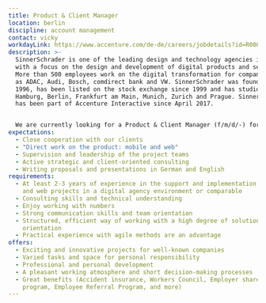 ```yaml
---
title: Product & Client Manager
location: berlin
discipline: account management
contact: vicky
workdayLink: https://www.accenture.com/de-de/careers/jobdetails?id=R00058175_de&title=Product+%26+Client+Manager+(f%2fm%2fd%2f-)+%7c+SinnerSchrader
description: >-
  SinnerSchrader is one of the leading design and technology agencies in Europe
  with a focus on the design and development of digital products and services.
  More than 500 employees work on the digital transformation for companies such
  as ADAC, Audi, Bosch, comdirect bank and VW. SinnerSchrader was founded in
  1996, has been listed on the stock exchange since 1999 and has studios in
  Hamburg, Berlin, Frankfurt am Main, Munich, Zurich and Prague. SinnerSchrader
  has been part of Accenture Interactive since April 2017.


  We are currently looking for a Product & Client Manager (f/m/d/-) for our Berlin office.
expectations:
  - Close cooperation with our clients
  - "Direct work on the product: mobile and web"
  - Supervision and leadership of the project teams
  - Active strategic and client-oriented consulting
  - Writing proposals and presentations in German and English
requirements:
  - At least 2-3 years of experience in the support and implementation of mobile
    and web projects in a digital agency environment or comparable
  - Consulting skills and technical understanding
  - Enjoy working with numbers
  - Strong communication skills and team orientation
  - Structured, efficient way of working with a high degree of solution
    orientation
  - Practical experience with agile methods are an advantage
offers:
  - Exciting and innovative projects for well-known companies
  - Varied tasks and space for personal responsibility
  - Professional and personal development
  - A pleasant working atmosphere and short decision-making processes
  - Great benefits (Accident insurance, Workers Council, Employer share purchase
    program, Employee Referral Program, and more)
---
```

